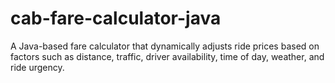# cab-fare-calculator-java
A Java-based fare calculator that dynamically adjusts ride prices based on factors such as distance, traffic, driver availability, time of day, weather, and ride urgency.
